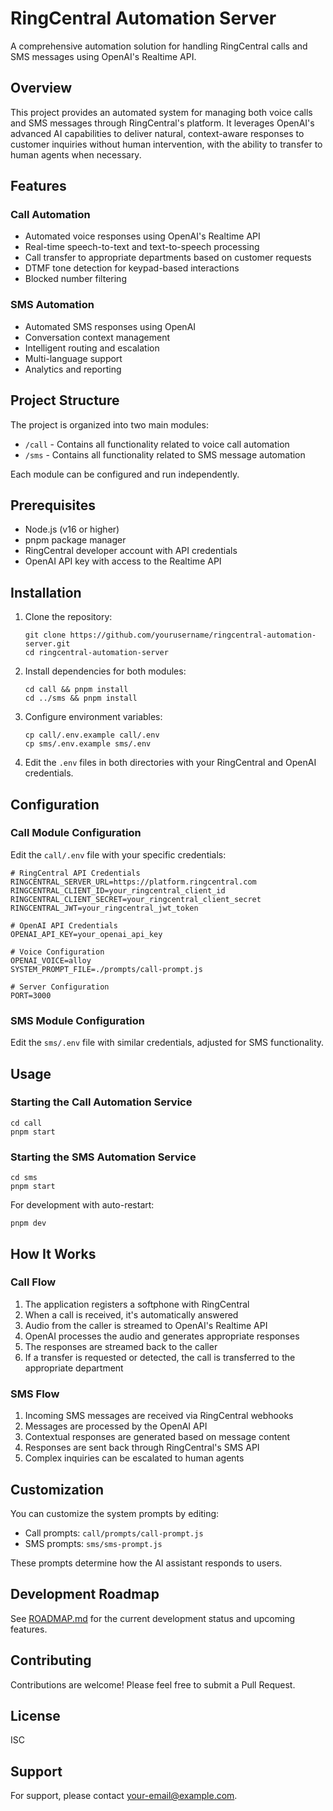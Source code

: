 # RingCentral Automation Server

A comprehensive automation solution for handling RingCentral calls and SMS messages using OpenAI's Realtime API.

## Overview

This project provides an automated system for managing both voice calls and SMS messages through RingCentral's platform. It leverages OpenAI's advanced AI capabilities to deliver natural, context-aware responses to customer inquiries without human intervention, with the ability to transfer to human agents when necessary.

## Features

### Call Automation
- Automated voice responses using OpenAI's Realtime API
- Real-time speech-to-text and text-to-speech processing
- Call transfer to appropriate departments based on customer requests
- DTMF tone detection for keypad-based interactions
- Blocked number filtering

### SMS Automation
- Automated SMS responses using OpenAI
- Conversation context management
- Intelligent routing and escalation
- Multi-language support
- Analytics and reporting

## Project Structure

The project is organized into two main modules:

- `/call` - Contains all functionality related to voice call automation
- `/sms` - Contains all functionality related to SMS message automation

Each module can be configured and run independently.

## Prerequisites

- Node.js (v16 or higher)
- pnpm package manager
- RingCentral developer account with API credentials
- OpenAI API key with access to the Realtime API

## Installation

1. Clone the repository:
   ```
   git clone https://github.com/yourusername/ringcentral-automation-server.git
   cd ringcentral-automation-server
   ```

2. Install dependencies for both modules:
   ```
   cd call && pnpm install
   cd ../sms && pnpm install
   ```

3. Configure environment variables:
   ```
   cp call/.env.example call/.env
   cp sms/.env.example sms/.env
   ```

4. Edit the `.env` files in both directories with your RingCentral and OpenAI credentials.

## Configuration

### Call Module Configuration

Edit the `call/.env` file with your specific credentials:

```
# RingCentral API Credentials
RINGCENTRAL_SERVER_URL=https://platform.ringcentral.com
RINGCENTRAL_CLIENT_ID=your_ringcentral_client_id
RINGCENTRAL_CLIENT_SECRET=your_ringcentral_client_secret
RINGCENTRAL_JWT=your_ringcentral_jwt_token

# OpenAI API Credentials
OPENAI_API_KEY=your_openai_api_key

# Voice Configuration
OPENAI_VOICE=alloy
SYSTEM_PROMPT_FILE=./prompts/call-prompt.js

# Server Configuration
PORT=3000
```

### SMS Module Configuration

Edit the `sms/.env` file with similar credentials, adjusted for SMS functionality.

## Usage

### Starting the Call Automation Service

```
cd call
pnpm start
```

### Starting the SMS Automation Service

```
cd sms
pnpm start
```

For development with auto-restart:

```
pnpm dev
```

## How It Works

### Call Flow
1. The application registers a softphone with RingCentral
2. When a call is received, it's automatically answered
3. Audio from the caller is streamed to OpenAI's Realtime API
4. OpenAI processes the audio and generates appropriate responses
5. The responses are streamed back to the caller
6. If a transfer is requested or detected, the call is transferred to the appropriate department

### SMS Flow
1. Incoming SMS messages are received via RingCentral webhooks
2. Messages are processed by the OpenAI API
3. Contextual responses are generated based on message content
4. Responses are sent back through RingCentral's SMS API
5. Complex inquiries can be escalated to human agents

## Customization

You can customize the system prompts by editing:
- Call prompts: `call/prompts/call-prompt.js`
- SMS prompts: `sms/sms-prompt.js`

These prompts determine how the AI assistant responds to users.

## Development Roadmap

See [ROADMAP.md](sms/ROADMAP.md) for the current development status and upcoming features.

## Contributing

Contributions are welcome! Please feel free to submit a Pull Request.

## License

ISC

## Support

For support, please contact [your-email@example.com](mailto:your-email@example.com).
